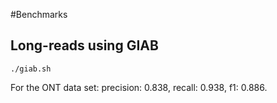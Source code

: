 #Benchmarks

## Long-reads using GIAB

`./giab.sh`

For the ONT data set: precision: 0.838, recall: 0.938, f1: 0.886.
